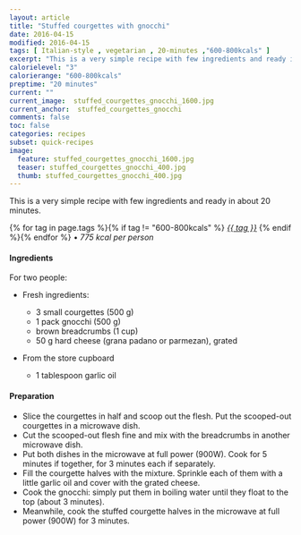 ```yaml
---
layout: article
title: "Stuffed courgettes with gnocchi"
date: 2016-04-15
modified: 2016-04-15
tags: [ Italian-style , vegetarian , 20-minutes ,"600-800kcals" ]
excerpt: "This is a very simple recipe with few ingredients and ready in about 20 minutes."
calorielevel: "3"
calorierange: "600-800kcals"
preptime: "20 minutes"
current: ""
current_image:  stuffed_courgettes_gnocchi_1600.jpg
current_anchor:  stuffed_courgettes_gnocchi
comments: false
toc: false
categories: recipes
subset: quick-recipes
image:
  feature: stuffed_courgettes_gnocchi_1600.jpg
  teaser: stuffed_courgettes_gnocchi_400.jpg
  thumb: stuffed_courgettes_gnocchi_400.jpg
---
```




This is a very simple recipe with few ingredients and ready in about 20 minutes.


{% for tag in page.tags %}{% if tag != "600-800kcals" %}&nbsp;<a class="post-tag" href="{{ site.url}}/tags/#{{ tag }}">_{{ tag }}_</a>&nbsp;{% endif %}{% endfor %} &bull;&nbsp;<em>775&nbsp;kcal&nbsp;per&nbsp;person</em>&nbsp;&nbsp;<a href="{{ site.url}}/tags/#600-800kcals"><img src="{{ site.url }}/images/battery_lvl_3.png" style="height:1.0em;"></a>

#### Ingredients

For two people:

- Fresh ingredients:
  - 3 small courgettes (500 g)
  - 1 pack gnocchi (500 g)
  - brown breadcrumbs (1 cup)
  - 50 g hard cheese (grana padano or parmezan), grated

- From the store cupboard  
  - 1 tablespoon garlic oil

#### Preparation

- Slice the courgettes in half and scoop out the flesh. Put the scooped-out courgettes in a microwave dish.
- Cut the scooped-out flesh fine and mix with the breadcrumbs in another microwave dish.
- Put both dishes in the microwave at full power (900W). Cook for 5 minutes if together, for 3 minutes each if separately.
- Fill the courgette halves with the mixture. Sprinkle each of them with a little garlic oil and cover with the grated cheese.
- Cook the gnocchi: simply put them in boiling water until they float to the top (about 3 minutes).
- Meanwhile, cook the stuffed courgette halves in the microwave at full power (900W) for 3 minutes.
